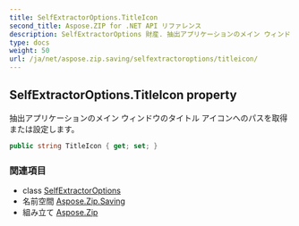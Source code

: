 ```yaml
---
title: SelfExtractorOptions.TitleIcon
second_title: Aspose.ZIP for .NET API リファレンス
description: SelfExtractorOptions 財産. 抽出アプリケーションのメイン ウィンドウのタイトル アイコンへのパスを取得または設定します
type: docs
weight: 50
url: /ja/net/aspose.zip.saving/selfextractoroptions/titleicon/
---
```

## SelfExtractorOptions.TitleIcon property

抽出アプリケーションのメイン ウィンドウのタイトル アイコンへのパスを取得または設定します。

```csharp
public string TitleIcon { get; set; }
```

### 関連項目

* class [SelfExtractorOptions](../)
* 名前空間 [Aspose.Zip.Saving](../../selfextractoroptions/)
* 組み立て [Aspose.Zip](../../../)


